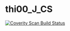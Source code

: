 # thi00_J_CS
<a href="https://scan.coverity.com/projects/wendyzhang1121-thi00_j_cs">
  <img alt="Coverity Scan Build Status"
       src="https://scan.coverity.com/projects/9560/badge.svg"/>
</a>
